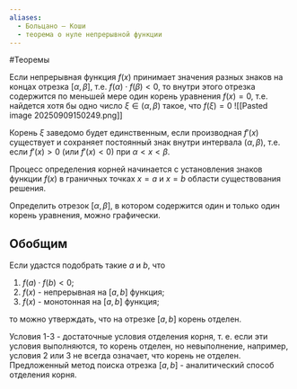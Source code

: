 ```yaml
---
aliases:
  - Больцано — Коши
  - теорема о нуле непрерывной функции
---
```

#Теоремы 

Если непрерывная функция $f(x)$ принимает значения разных знаков на концах отрезка $[\alpha, \beta]$, т.е. $f(\alpha) \cdot f(\beta) < 0$, то внутри этого отрезка содержится по меньшей мере один корень уравнения $f(x) = 0$, т.е. найдется хотя бы одно число $\xi \in (\alpha, \beta)$ такое, что $f(\xi) = 0$
![[Pasted image 20250909150249.png]]

Корень $\xi$ заведомо будет единственным, если производная $f'(x)$ существует и сохраняет постоянный знак внутри интервала $(\alpha, \beta)$, т.е. если $f'(x) > 0$ (или $f'(x) < 0$) при $\alpha < x < \beta$. 

Процесс определения корней начинается с установления знаков функции $f(x)$ в граничных точках $x = a$ и $x = b$ области существования решения.

Определить отрезок $[\alpha, \beta]$, в котором содержится один и только один корень уравнения, можно графически.

## Обобщим
Если удастся подобрать такие $a$ и $b$, что
1. $f(a) \cdot f(b) < 0$;
2. $f(x)$ - непрерывная на $[a, b]$ функция;
3. $f(x)$ - монотонная на $[a, b]$ функция;

то можно утверждать, что на отрезке $[a, b]$ корень отделен.

Условия 1-3 - достаточные условия отделения корня, т. е. если эти условия выполняются, то корень отделен, но невыполнение, например, условия 2 или 3 не всегда означает, что корень не отделен. Предложенный метод поиска отрезка $[a, b]$ - аналитический способ отделения корня.
